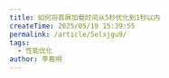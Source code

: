 ```yaml
---
title: 如何将首屏加载时间从5秒优化到1秒以内
createTime: 2025/05/19 15:39:55
permalink: /article/5elxjgu9/
tags:
  - 性能优化
author: 李嘉明
---
```

